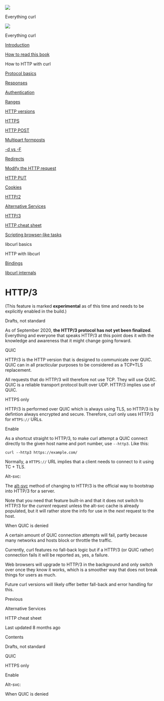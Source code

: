<a href="../index.html" class="link-a079aa82--primary-53a25e66--logoLink-10d08504"></a>

<img src="https://gblobscdn.gitbook.com/orgs%2F-LxuH0qSm4xO9nWfEBlB%2Favatar.png?alt=media" class="image-67b14f24--avatar-1c1d03ec" />

<span class="text-4505230f--UIH400-4e41e82a--textContentFamily-49a318e1--spaceNameText-677c2969">Everything curl</span>

<a href="../index.html" class="link-a079aa82--primary-53a25e66--logoLink-10d08504"></a>

<img src="https://gblobscdn.gitbook.com/orgs%2F-LxuH0qSm4xO9nWfEBlB%2Favatar.png?alt=media" class="image-67b14f24--avatar-1c1d03ec" />

<span class="text-4505230f--UIH400-4e41e82a--textContentFamily-49a318e1--spaceNameText-677c2969">Everything curl</span>

<a href="../index.html" class="navButton-94f2579c--navButtonClickable-161b88ca"><span class="text-4505230f--UIH300-2063425d--textContentFamily-49a318e1--navButtonLabel-14a4968f">Introduction</span></a>

<a href="../how-to-read.html" class="navButton-94f2579c--navButtonClickable-161b88ca"><span class="text-4505230f--UIH300-2063425d--textContentFamily-49a318e1--navButtonLabel-14a4968f">How to read this book</span></a>





<span class="text-4505230f--UIH300-2063425d--textContentFamily-49a318e1--navButtonLabel-14a4968f">How to HTTP with curl</span>

<a href="basics.html" class="navButton-94f2579c--pageItemWithChildrenNested-2c5d8183--navButtonClickable-161b88ca"><span class="text-4505230f--UIH300-2063425d--textContentFamily-49a318e1--navButtonLabel-14a4968f">Protocol basics</span></a>

<a href="response.html" class="navButton-94f2579c--pageItemWithChildrenNested-2c5d8183--navButtonClickable-161b88ca"><span class="text-4505230f--UIH300-2063425d--textContentFamily-49a318e1--navButtonLabel-14a4968f">Responses</span></a>

<a href="auth.html" class="navButton-94f2579c--pageItemWithChildrenNested-2c5d8183--navButtonClickable-161b88ca"><span class="text-4505230f--UIH300-2063425d--textContentFamily-49a318e1--navButtonLabel-14a4968f">Authentication</span></a>

<a href="ranges.html" class="navButton-94f2579c--pageItemWithChildrenNested-2c5d8183--navButtonClickable-161b88ca"><span class="text-4505230f--UIH300-2063425d--textContentFamily-49a318e1--navButtonLabel-14a4968f">Ranges</span></a>

<a href="versions.html" class="navButton-94f2579c--pageItemWithChildrenNested-2c5d8183--navButtonClickable-161b88ca"><span class="text-4505230f--UIH300-2063425d--textContentFamily-49a318e1--navButtonLabel-14a4968f">HTTP versions</span></a>

<a href="https.html" class="navButton-94f2579c--pageItemWithChildrenNested-2c5d8183--navButtonClickable-161b88ca"><span class="text-4505230f--UIH300-2063425d--textContentFamily-49a318e1--navButtonLabel-14a4968f">HTTPS</span></a>

<a href="post.html" class="navButton-94f2579c--pageItemWithChildrenNested-2c5d8183--navButtonClickable-161b88ca"><span class="text-4505230f--UIH300-2063425d--textContentFamily-49a318e1--navButtonLabel-14a4968f">HTTP POST</span></a>

<a href="multipart.html" class="navButton-94f2579c--pageItemWithChildrenNested-2c5d8183--navButtonClickable-161b88ca"><span class="text-4505230f--UIH300-2063425d--textContentFamily-49a318e1--navButtonLabel-14a4968f">Multipart formposts</span></a>

<a href="postvspost.html" class="navButton-94f2579c--pageItemWithChildrenNested-2c5d8183--navButtonClickable-161b88ca"><span class="text-4505230f--UIH300-2063425d--textContentFamily-49a318e1--navButtonLabel-14a4968f">-d vs -F</span></a>

<a href="redirects.html" class="navButton-94f2579c--pageItemWithChildrenNested-2c5d8183--navButtonClickable-161b88ca"><span class="text-4505230f--UIH300-2063425d--textContentFamily-49a318e1--navButtonLabel-14a4968f">Redirects</span></a>

<a href="requests.html" class="navButton-94f2579c--pageItemWithChildrenNested-2c5d8183--navButtonClickable-161b88ca"><span class="text-4505230f--UIH300-2063425d--textContentFamily-49a318e1--navButtonLabel-14a4968f">Modify the HTTP request</span></a>

<a href="put.html" class="navButton-94f2579c--pageItemWithChildrenNested-2c5d8183--navButtonClickable-161b88ca"><span class="text-4505230f--UIH300-2063425d--textContentFamily-49a318e1--navButtonLabel-14a4968f">HTTP PUT</span></a>

<a href="cookies.html" class="navButton-94f2579c--pageItemWithChildrenNested-2c5d8183--navButtonClickable-161b88ca"><span class="text-4505230f--UIH300-2063425d--textContentFamily-49a318e1--navButtonLabel-14a4968f">Cookies</span></a>

<a href="http2.html" class="navButton-94f2579c--pageItemWithChildrenNested-2c5d8183--navButtonClickable-161b88ca"><span class="text-4505230f--UIH300-2063425d--textContentFamily-49a318e1--navButtonLabel-14a4968f">HTTP/2</span></a>

<a href="altsvc.html" class="navButton-94f2579c--pageItemWithChildrenNested-2c5d8183--navButtonClickable-161b88ca"><span class="text-4505230f--UIH300-2063425d--textContentFamily-49a318e1--navButtonLabel-14a4968f">Alternative Services</span></a>

<a href="http3.html" class="navButton-94f2579c--pageItemWithChildrenNested-2c5d8183--navButtonClickable-161b88ca--navButtonOpened-6a88552e"><span class="text-4505230f--UIH300-2063425d--textContentFamily-49a318e1--navButtonLabel-14a4968f">HTTP/3</span></a>

<a href="cheatsheet.html" class="navButton-94f2579c--pageItemWithChildrenNested-2c5d8183--navButtonClickable-161b88ca"><span class="text-4505230f--UIH300-2063425d--textContentFamily-49a318e1--navButtonLabel-14a4968f">HTTP cheat sheet</span></a>

<a href="browserlike.html" class="navButton-94f2579c--pageItemWithChildrenNested-2c5d8183--navButtonClickable-161b88ca"><span class="text-4505230f--UIH300-2063425d--textContentFamily-49a318e1--navButtonLabel-14a4968f">Scripting browser-like tasks</span></a>

<span class="text-4505230f--UIH300-2063425d--textContentFamily-49a318e1--navButtonLabel-14a4968f">libcurl basics</span>

<span class="text-4505230f--UIH300-2063425d--textContentFamily-49a318e1--navButtonLabel-14a4968f">HTTP with libcurl</span>

<a href="../bindings.html" class="navButton-94f2579c--navButtonClickable-161b88ca"><span class="text-4505230f--UIH300-2063425d--textContentFamily-49a318e1--navButtonLabel-14a4968f">Bindings</span></a>

<a href="../internals.html" class="navButton-94f2579c--navButtonClickable-161b88ca"><span class="text-4505230f--UIH300-2063425d--textContentFamily-49a318e1--navButtonLabel-14a4968f">libcurl internals</span></a>

<a href="../bookindex.html" class="navButton-94f2579c--navButtonClickable-161b88ca"><span class="text-4505230f--UIH300-2063425d--textContentFamily-49a318e1--navButtonLabel-14a4968f"></span></a>





# <span class="text-4505230f--DisplayH900-bfb998fa--textContentFamily-49a318e1">HTTP/3</span>

<span class="text-4505230f--UIH300-2063425d--textUIFamily-5ebd8e40--text-8ee2c8b2"></span>

<span class="text-4505230f--UIH300-2063425d--textUIFamily-5ebd8e40--text-8ee2c8b2"></span>

<span class="text-4505230f--TextH400-3033861f--textContentFamily-49a318e1"><span data-key="84c45d9f6b034fcfb1799a9294c10984"><span data-offset-key="84c45d9f6b034fcfb1799a9294c10984:0">(This feature is marked </span><span data-offset-key="84c45d9f6b034fcfb1799a9294c10984:1">**experimental**</span><span data-offset-key="84c45d9f6b034fcfb1799a9294c10984:2"> as of this time and needs to be explicitly enabled in the build.)</span></span></span>

<span class="text-4505230f--HeadingH700-04e1a2a3--textContentFamily-49a318e1"><span data-key="f00b367afa534753bec1cf7d0b81ae7a"><span data-offset-key="f00b367afa534753bec1cf7d0b81ae7a:0">Drafts, not standard</span></span></span>

<span class="text-4505230f--TextH400-3033861f--textContentFamily-49a318e1"><span data-key="96a9d0dc1ef045699e065019ca18ab37"><span data-offset-key="96a9d0dc1ef045699e065019ca18ab37:0">As of September 2020, </span><span data-offset-key="96a9d0dc1ef045699e065019ca18ab37:1">**the HTTP/3 protocol has not yet been finalized**</span><span data-offset-key="96a9d0dc1ef045699e065019ca18ab37:2">. Everything and everyone that speaks HTTP/3 at this point does it with the knowledge and awareness that it might change going forward.</span></span></span>

<span class="text-4505230f--HeadingH700-04e1a2a3--textContentFamily-49a318e1"><span data-key="a19ecebd9e53467284c741898a0b6c5b"><span data-offset-key="a19ecebd9e53467284c741898a0b6c5b:0">QUIC</span></span></span>

<span class="text-4505230f--TextH400-3033861f--textContentFamily-49a318e1"><span data-key="4fd3c6c472b74d01bf2fbc23ee09629b"><span data-offset-key="4fd3c6c472b74d01bf2fbc23ee09629b:0">HTTP/3 is the HTTP version that is designed to communicate over QUIC. QUIC can in all practicular purposes to be considered as a TCP+TLS replacement.</span></span></span>

<span class="text-4505230f--TextH400-3033861f--textContentFamily-49a318e1"><span data-key="00e22b41ded94b0c8df04bdb5577348a"><span data-offset-key="00e22b41ded94b0c8df04bdb5577348a:0">All requests that do HTTP/3 will therefore not use TCP. They will use QUIC. QUIC is a reliable transport protocol built over UDP. HTTP/3 implies use of QUIC.</span></span></span>

<span class="text-4505230f--HeadingH700-04e1a2a3--textContentFamily-49a318e1"><span data-key="5e525e0bbb0a43d0b3e6d048c516dbc9"><span data-offset-key="5e525e0bbb0a43d0b3e6d048c516dbc9:0">HTTPS only</span></span></span>

<span class="text-4505230f--TextH400-3033861f--textContentFamily-49a318e1"><span data-key="35bebb9cfc2a47d09b197ec0d122ca38"><span data-offset-key="35bebb9cfc2a47d09b197ec0d122ca38:0">HTTP/3 is performed over QUIC which is always using TLS, so HTTP/3 is by defintion always encrypted and secure. Therefore, curl only uses HTTP/3 for </span><span data-offset-key="35bebb9cfc2a47d09b197ec0d122ca38:1">`HTTPS://`</span><span data-offset-key="35bebb9cfc2a47d09b197ec0d122ca38:2"> URLs.</span></span></span>

<span class="text-4505230f--HeadingH700-04e1a2a3--textContentFamily-49a318e1"><span data-key="851fe05a6f854258aa6a72a811ab4a8f"><span data-offset-key="851fe05a6f854258aa6a72a811ab4a8f:0">Enable</span></span></span>

<span class="text-4505230f--TextH400-3033861f--textContentFamily-49a318e1"><span data-key="e150563da7cb468ba65d60e1728ad96f"><span data-offset-key="e150563da7cb468ba65d60e1728ad96f:0">As a shortcut straight to HTTP/3, to make curl attempt a QUIC connect directly to the given host name and port number, use </span><span data-offset-key="e150563da7cb468ba65d60e1728ad96f:1">`--http3`</span><span data-offset-key="e150563da7cb468ba65d60e1728ad96f:2">. Like this:</span></span></span>

    curl --http3 https://example.com/

<span class="text-4505230f--TextH400-3033861f--textContentFamily-49a318e1"><span data-key="3618abf250d3400483e0e9d7dbd6013a"><span data-offset-key="3618abf250d3400483e0e9d7dbd6013a:0">Normally, a </span><span data-offset-key="3618abf250d3400483e0e9d7dbd6013a:1">`HTTPS://`</span><span data-offset-key="3618abf250d3400483e0e9d7dbd6013a:2"> URL implies that a client needs to connect to it using TC + TLS.</span></span></span>

<span class="text-4505230f--HeadingH700-04e1a2a3--textContentFamily-49a318e1"><span data-key="dff475b7437c4132a0a9dca7ac0ebda0"><span data-offset-key="dff475b7437c4132a0a9dca7ac0ebda0:0">Alt-svc:</span></span></span>

<span class="text-4505230f--TextH400-3033861f--textContentFamily-49a318e1"><span data-key="d96e84217035482da5a3d83e8f9d8109"><span data-offset-key="d96e84217035482da5a3d83e8f9d8109:0">The </span></span><a href="altsvc.html" class="link-a079aa82--primary-53a25e66--link-faf6c434"><span data-key="c090fecb037b4488b9b699f8d086148d"><span data-offset-key="c090fecb037b4488b9b699f8d086148d:0">alt-svc</span></span></a><span data-key="3d6d944c7ad04cd2b0cd02d9f63c21f6"><span data-offset-key="3d6d944c7ad04cd2b0cd02d9f63c21f6:0"> method of changing to HTTP/3 is the official way to bootstrap into HTTP/3 for a server.</span></span></span>

<span class="text-4505230f--TextH400-3033861f--textContentFamily-49a318e1"><span data-key="9a765512b33b45fe8b02a65c2d089daf"><span data-offset-key="9a765512b33b45fe8b02a65c2d089daf:0">Note that you need that feature built-in and that it does not switch to HTTP/3 for the </span><span data-offset-key="9a765512b33b45fe8b02a65c2d089daf:1">_current_</span><span data-offset-key="9a765512b33b45fe8b02a65c2d089daf:2"> request unless the alt-svc cache is already populated, but it will rather store the info for use in the </span><span data-offset-key="9a765512b33b45fe8b02a65c2d089daf:3">_next_</span><span data-offset-key="9a765512b33b45fe8b02a65c2d089daf:4"> request to the host.</span></span></span>

<span class="text-4505230f--HeadingH700-04e1a2a3--textContentFamily-49a318e1"><span data-key="138c4961aac944e98653c67756e68905"><span data-offset-key="138c4961aac944e98653c67756e68905:0">When QUIC is denied</span></span></span>

<span class="text-4505230f--TextH400-3033861f--textContentFamily-49a318e1"><span data-key="b86a54e2693b444ab860a5e09d6d246e"><span data-offset-key="b86a54e2693b444ab860a5e09d6d246e:0">A certain amount of QUIC connection attempts will fail, partly because many networks and hosts block or throttle the traffic.</span></span></span>

<span class="text-4505230f--TextH400-3033861f--textContentFamily-49a318e1"><span data-key="72eb67a4aec34729a41f0730a5a9ee69"><span data-offset-key="72eb67a4aec34729a41f0730a5a9ee69:0">Currently, curl features no fall-back logic but if a HTTP/3 (or QUIC rather) connection fails it will be reported as, yes, a failure.</span></span></span>

<span class="text-4505230f--TextH400-3033861f--textContentFamily-49a318e1"><span data-key="aefff3ed200b4dc1a6f38b2eebbb9bda"><span data-offset-key="aefff3ed200b4dc1a6f38b2eebbb9bda:0">Web browsers will upgrade to HTTP/3 in the background and only switch over once they know it works, which is a smoother way that does not break things for users as much.</span></span></span>

<span class="text-4505230f--TextH400-3033861f--textContentFamily-49a318e1"><span data-key="7a5210707b6d465d9e4e463d726e4d82"><span data-offset-key="7a5210707b6d465d9e4e463d726e4d82:0">Future curl versions will likely offer better fall-back and error handling for this.</span></span></span>

<a href="altsvc.html" class="reset-3c756112--card-6570f064--whiteCard-fff091a4--cardPrevious-56a5e674"></a>

<span class="text-4505230f--TextH200-a3425406--textContentFamily-49a318e1">Previous</span>

<span class="text-4505230f--UIH400-4e41e82a--textContentFamily-49a318e1">Alternative Services</span>

<a href="cheatsheet.html" class="reset-3c756112--card-6570f064--whiteCard-fff091a4--cardNext-19241c42"></a>


<span class="text-4505230f--UIH400-4e41e82a--textContentFamily-49a318e1">HTTP cheat sheet</span>



<span class="text-4505230f--TextH200-a3425406--textContentFamily-49a318e1">Last updated 8 months ago</span>



<span class="text-4505230f--InfoH100-1e92e1d1--textContentFamily-49a318e1">Contents</span>

<a href="http3.html#drafts-not-standard" class="reset-3c756112--menuItem-aa02f6ec--menuItemLight-757d5235--menuItemInline-173bdf97--pageTocItem-f4427024"></a>

<span class="text-4505230f--UIH300-2063425d--textContentFamily-49a318e1"><span class="text-4505230f--UIH200-50ead35f--textContentFamily-49a318e1">Drafts, not standard</span></span>

<a href="http3.html#quic" class="reset-3c756112--menuItem-aa02f6ec--menuItemLight-757d5235--menuItemInline-173bdf97--pageTocItem-f4427024"></a>

<span class="text-4505230f--UIH300-2063425d--textContentFamily-49a318e1"><span class="text-4505230f--UIH200-50ead35f--textContentFamily-49a318e1">QUIC</span></span>

<a href="http3.html#https-only" class="reset-3c756112--menuItem-aa02f6ec--menuItemLight-757d5235--menuItemInline-173bdf97--pageTocItem-f4427024"></a>

<span class="text-4505230f--UIH300-2063425d--textContentFamily-49a318e1"><span class="text-4505230f--UIH200-50ead35f--textContentFamily-49a318e1">HTTPS only</span></span>

<a href="http3.html#enable" class="reset-3c756112--menuItem-aa02f6ec--menuItemLight-757d5235--menuItemInline-173bdf97--pageTocItem-f4427024"></a>

<span class="text-4505230f--UIH300-2063425d--textContentFamily-49a318e1"><span class="text-4505230f--UIH200-50ead35f--textContentFamily-49a318e1">Enable</span></span>

<a href="http3.html#alt-svc" class="reset-3c756112--menuItem-aa02f6ec--menuItemLight-757d5235--menuItemInline-173bdf97--pageTocItem-f4427024"></a>

<span class="text-4505230f--UIH300-2063425d--textContentFamily-49a318e1"><span class="text-4505230f--UIH200-50ead35f--textContentFamily-49a318e1">Alt-svc:</span></span>

<a href="http3.html#when-quic-is-denied" class="reset-3c756112--menuItem-aa02f6ec--menuItemLight-757d5235--menuItemInline-173bdf97--pageTocItem-f4427024"></a>

<span class="text-4505230f--UIH300-2063425d--textContentFamily-49a318e1"><span class="text-4505230f--UIH200-50ead35f--textContentFamily-49a318e1">When QUIC is denied</span></span>
